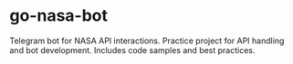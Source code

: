 # go-nasa-bot
Telegram bot for NASA API interactions. Practice project for API handling and bot development. Includes code samples and best practices.
